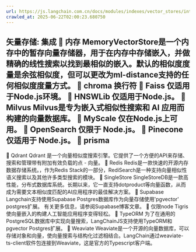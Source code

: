 ```yaml
---
url: https://js.langchain.com.cn/docs/modules/indexes/vector_stores/integrations/
crawled_at: 2025-06-22T02:00:23.680750
---
```


矢量存储: 集成
📄️
内存
MemoryVectorStore是一个内存中的暂存向量存储器，用于在内存中存储嵌入，并做精确的线性搜索以找到最相似的嵌入。默认的相似度度量是余弦相似度，但可以更改为ml-distance支持的任何相似度度量方式。
📄️
chroma
换行符
📄️
Faiss
仅适用于Node.js环境。
📄️
HNSWLib
仅适用于Node.js。
📄️
Milvus
Milvus是专为嵌入式相似性搜索和 AI 应用而构建的向量数据库。
📄️
MyScale
仅在Node.js上可用。
📄️
OpenSearch
仅限于 Node.js。
📄️
Pinecone
仅适用于 Node.js。
📄️
prisma
---
📄️
Qdrant
Qdrant 是一个向量相似度搜索引擎。它提供了一个方便的API来存储、搜索和管理带有附加有效负载的点 - 向量。
📄️
Redis
Redis是一款快速的开源内存数据存储系统。，作为Redis Stack的一部分，RediSearch是一种支持向量相似性语义搜索以及其他许多类型搜索的模块。
📄️
SingleStore
SingleStoreDB是一款高性能，分布式数据库系统。长期以来，它一直支持dotproduct等向量函数，从而成为需要文本相似度匹配的AI应用程序的最佳解决方案。
📄️
Supabase
Langchain支持使用Supabase Postgres数据库作为向量存储使用'pgvector' postgres扩展。 有关更多信息，请参阅Supabase博客文章。
📄️
仅限node
Tigris使向量嵌入的构建人工智能应用程序变得轻松。
📄️
TypeORM
为了在通用的PostgreSQL数据库中实现向量搜索，LangChainJS支持使用TypeORM和pgvector Postgres扩展。
📄️
Weaviate
Weaviate是一个开源的向量数据库，可以存储对象和向量，使向量搜索与结构化过滤相结合。LangChain通过weaviate-ts-client软件包连接到Weaviate，这是官方的Typescript客户端。